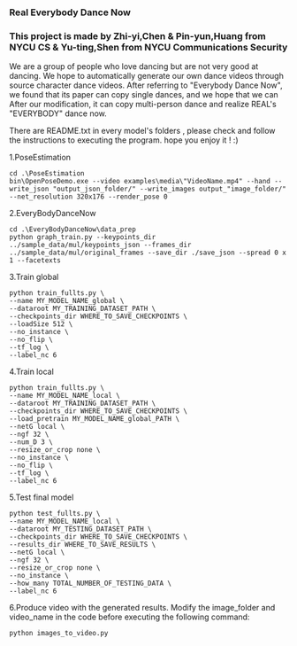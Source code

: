 ### Real Everybody Dance Now 
### This project is made by **Zhi-yi,Chen** & **Pin-yun,Huang** from NYCU CS & **Yu-ting,Shen** from NYCU Communications Security

We are a group of people who love dancing but are not very good at dancing. We hope to automatically generate our own dance videos through source character dance videos. After referring to "Everybody Dance Now", we found that its paper can copy single dances, and we hope that we can After our modification, it can copy multi-person dance and realize REAL's "EVERYBODY" dance now.

There are README.txt in every model's folders , please check and follow the instructions to executing the program.
hope you enjoy it ! :)

1.PoseEstimation

```
cd .\PoseEstimation
bin\OpenPoseDemo.exe --video examples\media\"VideoName.mp4" --hand --write_json "output_json_folder/" --write_images output_"image_folder/" --net_resolution 320x176 --render_pose 0
```

2.EveryBodyDanceNow

```
cd .\EveryBodyDanceNow\data_prep
python graph_train.py --keypoints_dir ../sample_data/mul/keypoints_json --frames_dir ../sample_data/mul/original_frames --save_dir ./save_json --spread 0 x 1 --facetexts
```

3.Train global
```
python train_fullts.py \
--name MY_MODEL_NAME_global \
--dataroot MY_TRAINING_DATASET_PATH \
--checkpoints_dir WHERE_TO_SAVE_CHECKPOINTS \
--loadSize 512 \
--no_instance \
--no_flip \
--tf_log \
--label_nc 6
```

4.Train local
```
python train_fullts.py \
--name MY_MODEL_NAME_local \
--dataroot MY_TRAINING_DATASET_PATH \
--checkpoints_dir WHERE_TO_SAVE_CHECKPOINTS \
--load_pretrain MY_MODEL_NAME_global_PATH \
--netG local \
--ngf 32 \
--num_D 3 \
--resize_or_crop none \
--no_instance \
--no_flip \
--tf_log \
--label_nc 6
```

5.Test final model
```
python test_fullts.py \
--name MY_MODEL_NAME_local \
--dataroot MY_TESTING_DATASET_PATH \
--checkpoints_dir WHERE_TO_SAVE_CHECKPOINTS \
--results_dir WHERE_TO_SAVE_RESULTS \
--netG local \
--ngf 32 \
--resize_or_crop none \
--no_instance \
--how_many TOTAL_NUMBER_OF_TESTING_DATA \
--label_nc 6
```

6.Produce video with the generated results. Modify the image_folder and video_name in the code before executing the following command:
```
python images_to_video.py
```

